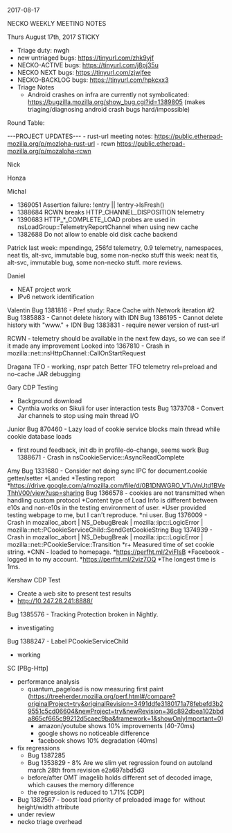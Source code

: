 2017-08-17

NECKO WEEKLY MEETING NOTES

Thurs August 17th, 2017
STICKY
- Triage duty: nwgh
-  new untriaged bugs: https://tinyurl.com/zhk9yjf
- NECKO-ACTIVE bugs: https://tinyurl.com/j8pj35u
- NECKO NEXT bugs: https://tinyurl.com/zjwjfee
- NECKO-BACKLOG bugs:  https://tinyurl.com/hpkcxx3
- Triage Notes
    - Android crashes on infra are currently not symbolicated: https://bugzilla.mozilla.org/show_bug.cgi?id=1389805 (makes triaging/diagnosing android crash bugs hard/impossible)

Round Table:


---PROJECT UPDATES---
    - rust-url meeting notes: https://public.etherpad-mozilla.org/p/mozloha-rust-url
    - rcwn https://public.etherpad-mozilla.org/p/mozaloha-rcwn

Nick

Honza

Michal
 - 1369051 Assertion failure: !entry || !entry->IsFresh()
 - 1388684 RCWN breaks HTTP_CHANNEL_DISPOSITION telemetry
 - 1390683 HTTP_*_COMPLETE_LOAD probes are used in nsLoadGroup::TelemetryReportChannel when using new cache
 - 1382688 Do not allow to enable old disk cache backend

Patrick
  last week: mpendingq, 256fd telemetry, 0.9 telemetry, namespaces, neat tls, alt-svc, immutable bug, some non-necko stuff
  this week: neat tls, alt-svc, immutable bug, some non-necko stuff. more reviews.

Daniel
 - NEAT project work
 - IPv6 network identification

Valentin
Bug 1381816 - Pref study: Race Cache with Network iteration #2
Bug 1385883 - Cannot delete history with IDN
Bug 1386195 - Cannot delete history with "www." + IDN
Bug 1383831 - require newer version of rust-url

RCWN - telemetry should be available in the next few days, so we can see if it made any improvement
Looked into 1367810 - Crash in mozilla::net::nsHttpChannel::CallOnStartRequest

Dragana
TFO - working, nspr patch
Better TFO telemetry
rel=preload and no-cache 
JAR debugging

Gary
CDP Testing
- Background download
- Cynthia works on Sikuli for user interaction tests
Bug 1373708 - Convert Jar channels to stop using main thread I/O

Junior
Bug 870460 - Lazy load of cookie service blocks main thread while cookie database loads
 - first round feedback, init db in profile-do-change, seems work
Bug 1388671 - Crash in nsCookieService::AsyncReadComplete

Amy
Bug 1331680 - Consider not doing sync IPC for document.cookie getter/setter
*Landed
*Testing report
*https://drive.google.com/a/mozilla.com/file/d/0B1DNWGRO_VTuVnUtd1BVeThhV00/view?usp=sharing
Bug 1366578 - cookies are not transmitted when handling custom protocol
*Content type of Load Info is different between e10s and non-e10s in the testing environment of user.
*User provided testing webpage to me, but I can't reproduce.
*ni user.
Bug 1376009 - Crash in mozalloc_abort | NS_DebugBreak | mozilla::ipc::LogicError | mozilla::net::PCookieServiceChild::SendGetCookieString
Bug 1374939 - Crash in mozalloc_abort | NS_DebugBreak | mozilla::ipc::LogicError | mozilla::net::PCookieService::Transition
*r+
Measured time of set cookie string.
*CNN - loaded to homepage.
*https://perfht.ml/2viFIsB
*Facebook - logged in to my account.
*https://perfht.ml/2viz7OQ
*The longest time is 1ms.


Kershaw
CDP Test
 - Create a web site to present test results
 - http://10.247.28.241:8888/
 

Bug 1385576 - Tracking Protection broken in Nightly.
 - investigating

Bug 1388247 - Label PCookieServiceChild
 - working

SC
[PBg-Http]
 - performance analysis
   - quantum_pageload is now measuring first paint (https://treeherder.mozilla.org/perf.html#/compare?originalProject=try&originalRevision=3491ddfe3180171a78febefd3b29551c5cd06604&newProject=try&newRevision=36c892dbea102bbda865cf665c99212d5caec9ba&framework=1&showOnlyImportant=0)
     - amazon/youtube shows 10% improvements (40-70ms)
     - google shows no noticeable difference
     - facebook shows 10% degradation (40ms)
 - fix regressions
   - Bug 1387285
   - Bug 1353829 - 8% Are we slim yet regression found on autoland march 28th from revision e2a697abd5d3
    - before/after OMT imagelib holds different set of decoded image, which causes the memory difference
    - the regression is reduced to 1.71%
[CDP]
 - Bug 1382567 - boost load priority of preloaded image for <img> without height/width attribute
  - under review
- necko triage overhead
